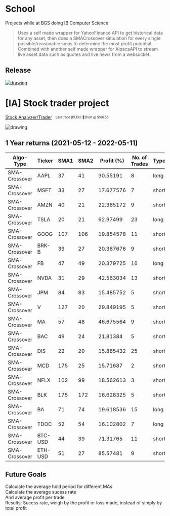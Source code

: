 # School
Projects while at BGS doing IB Computer Science


> Uses a self made wrapper for YahooFinance API to get historical data for any asset, then does a SMACrossover simulation for every single possible/reasonable smas to determine the most profit potential. Combined with another self made wrapper for AlpacaAPI to stream live asset data such as quotes and live news from a websocket.

## Release
<a href="https://github.com/LissanKoirala/Stock-Analyser-Trader/releases/tag/v0.7.0-alpha"><img src="https://user-images.githubusercontent.com/58141138/190860600-4b5d2191-a4d0-4c3a-89a7-f017e716a2fe.png" alt="drawing"/></a>




# [IA] Stock trader project

[Stock Analyzer/Trader](https://github.com/LissanKoirala/School/tree/main/IA/Proof%20Of%20Concept)&nbsp;&nbsp;&nbsp;<sub><sup>Last trade [PLTR]: 🔻Short @ $166.53</sup></sub>

<img src="https://user-images.githubusercontent.com/58141138/171060731-0106af86-9f7c-41a2-8d40-e643bbfb9a8e.gif" alt="drawing"/>

## 1 Year returns (2021-05-12 - 2022-05-11)

|Algo-Type    |Ticker |SMA1|SMA2|Profit (%)|No. of Trades|Type |
|-------------|-------|----|----|---------|-------------|-----|
|SMA-Crossover|AAPL   |37  |41  |30.55191 |8            |long |
|SMA-Crossover|MSFT   |33  |27  |17.677576|7            |short|
|SMA-Crossover|AMZN   |40  |21  |22.385172|9            |short|
|SMA-Crossover|TSLA   |20  |21  |62.97499 |23           |long |
|SMA-Crossover|GOOG   |107 |106 |19.854578|11           |short|
|SMA-Crossover|BRK-B  |39  |27  |20.367676|9            |short|
|SMA-Crossover|FB     |47  |49  |20.379725|16           |long |
|SMA-Crossover|NVDA   |31  |29  |42.563034|13           |short|
|SMA-Crossover|JPM    |84  |83  |15.485752|5            |short|
|SMA-Crossover|V      |127 |20  |29.849195|5            |short|
|SMA-Crossover|MA     |57  |48  |46.675564|9            |short|
|SMA-Crossover|BAC    |49  |24  |21.81384 |5            |short|
|SMA-Crossover|DIS    |22  |20  |15.885432|25           |short|
|SMA-Crossover|MCD    |175 |25  |15.71687 |2            |short|
|SMA-Crossover|NFLX   |102 |99  |18.562613|3            |short|
|SMA-Crossover|BLK    |175 |172 |16.628325|5            |short|
|SMA-Crossover|BA     |71  |74  |19.618536|15           |long |
|SMA-Crossover|TDOC   |52  |54  |16.102802|7            |long |
|SMA-Crossover|BTC-USD|44  |39  |71.31765 |11           |short|
|SMA-Crossover|ETH-USD|51  |27  |85.57481 |9            |short|


## Future Goals
Calculate the average hold period for different MAs<br>
Calculate the average sucess rate<br>
And average profit per trade<br>
Results: Sucess rate, weigh by the profit or loss made, instead of simply by total profit


